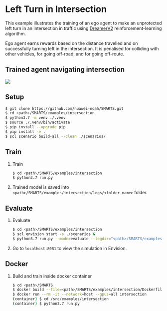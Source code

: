 # Left Turn in Intersection
This example illustrates the training of an ego agent to make an unprotected left turn in an intersection in traffic using [DreamerV2](https://github.com/danijar/dreamerv2) reinforcement-learning algorithm.

Ego agent earns rewards based on the distance travelled and on successfully turning left in the intersection. It is penalised for colliding with other vehicles, for going off-road, and for going off-route.

## Trained agent navigating intersection
![](./docs/_static/intersection.gif)

## Setup
```bash
$ git clone https://github.com/huawei-noah/SMARTS.git
$ cd <path>/SMARTS/examples/intersection
$ python3.7 -m venv ./.venv
$ source ./.venv/bin/activate
$ pip install --upgrade pip
$ pip install -e .
$ scl scenario build-all --clean ./scenarios/
```

## Train
1. Train
    ```bash
    $ cd <path>/SMARTS/examples/intersection
    $ python3.7 run.py 
    ```
1. Trained model is saved into `<path>/SMARTS/examples/intersection/logs/<folder_name>` folder.

## Evaluate
1. Evaluate
    ```bash
    $ cd <path>/SMARTS/examples/intersection
    $ scl envision start -s ./scenarios &
    $ python3.7 run.py --mode=evaluate --logdir="<path>/SMARTS/examples/intersection/logs/<folder_name>" --head
    ```
1. Go to `localhost:8081` to view the simulation in Envision.

## Docker
1. Build and train inside docker container
    ```bash
    $ cd <path>/SMARTS
    $ docker build --file=<path>/SMARTS/examples/intersection/Dockerfile --network=host --tag=intersection <path>/SMARTS
    $ docker run --rm -it --network=host --gpus=all intersection
    (container) $ cd /src/examples/intersection
    (container) $ python3.7 run.py
    ```